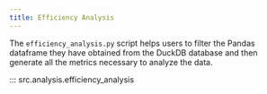 ```yaml
---
title: Efficiency Analysis
---
```

The ```efficiency_analysis.py``` script helps users to filter the Pandas dataframe they have obtained from the DuckDB database and then generate all the metrics necessary to analyze the data.

::: src.analysis.efficiency_analysis
